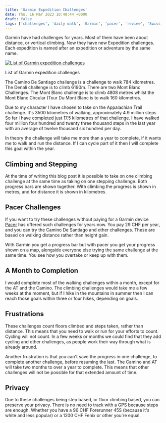```yaml
---
title: 'Garmin Expedition Challenges'
date: Thu, 16 Mar 2023 10:48:44 +0000
draft: false
tags: ['challenges', 'daily walk', 'Garmin', 'pacer', 'review', 'Swiss walks', 'tech related']
---
```


Garmin have had challenges for years. Most of them have been about distance, or vertical climbing. Now they have new Expedition challenges. Each expedition is named after an expedition or adventure by the same name.

[![List of Garmin expedition challenges](https://www.main-vision.com/richard/blog/wp-content/uploads/2023/03/img_3188-576x1024.png)](https://www.main-vision.com/richard/blog/wp-content/uploads/2023/03/img_3188.png)

List of Garmin expedition challenges

The Camino De Santiago challenge is a challenge to walk 784 kilometres. The Denali challenge is to climb 6190m. There are two Mont Blanc Challenges. The Mont Blanc challenge is to climb 4808 metres whilst the Mont Blanc Circular (Tour Du Mont Blanc is to walk 160 kilometres.

Due to my character I have chosen to take on the Appalachian Trail challenge. It's 3500 kilometres of walking, approximately 4.9 million steps. So far I have completed just 17.5 kilometres of that challenge. I have walked four million four hundred and twenty three thousand steps in the last year with an average of twelve thousand six hundred per day.

In theory the challenge will take me more than a year to complete, if it wants me to walk and run the distance. If I can cycle part of it then I will complete this goal within the year.

Climbing and Stepping
---------------------

At the time of writing this blog post it is possible to take on one climbing challenge at the same time as taking on one stepping challenge. Both progress bars are shown together. With climbing the progress is shown in metres, and for distance it is shown in kilometres.

Pacer Challenges
----------------

If you want to try these challenges without paying for a Garmin device [Pacer](https://www.mypacer.com/) has offered such challenges for years now. You pay 29 CHF per year, and you can try the Camino De Santiago and other challenges. These are based on walking distance rather than height gain.

With Garmin you get a progress bar but with pacer you get your progress shown on a map, alongside everyone else trying the same challenge at the same time. You see how you overtake or keep up with them.

A Month to Completion
---------------------

I would complete most of the walking challenges within a month, except for the AT and the Camino. The climbing challenges would take me a few weeks at the moment, but if I hike in the mountains in summer then I can reach those goals within three or four hikes, depending on goals.

Frustrations
------------

These challenges count floors climbed and steps taken, rather than distance. This means that you need to walk or run for your efforts to count. Cycling will not count. In a few weeks or months we could find that they add cycling and other challenges, as people work their way through what is already around.

Another frustration is that you can't save the progress in one challenge, to complete another challenge, before resuming the last. The Camino and AT will take two months to over a year to complete. This means that other challenges will not be possible for that extended amount of time.

Privacy
-------

Due to these challenges being step based, or floor climbing based, you can preserve your privacy. There is no need to track with a GPS because steps are enough. Whether you have a 96 CHF Forerunner 45S (because it's white and less popular) or a 1200 CHF Fenix or other you're equal.